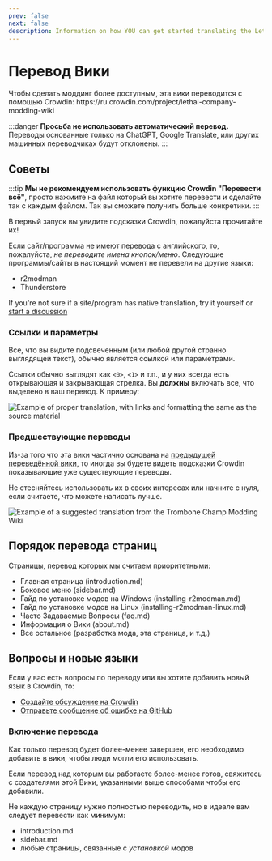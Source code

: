 ```yaml
---
prev: false
next: false
description: Information on how YOU can get started translating the Lethal Company Modding Wiki into another language.
---
```


# Перевод Вики

Чтобы сделать моддинг более доступным, эта вики переводится с помощью Crowdin: https\://ru.crowdin.com/project/lethal-company-modding-wiki

:::danger
**Просьба не использовать автоматический перевод.**
Переводы основанные только на ChatGPT, Google Translate, или других машинных переводчиках будут отклонены.
:::

## Советы

:::tip
**Мы не рекомендуем использовать функцию Crowdin "Перевести всё"**, просто нажмите на файл который вы хотите перевести и сделайте так с каждым файлом. Так вы сможете получить больше конкретики.
:::

В первый запуск вы увидите подсказки Crowdin, пожалуйста прочитайте их!

Если сайт/программа не имеют перевода с английского, то, пожалуйста, _не переводите имена кнопок/меню_. Следующие программы/сайты в настоящий момент не перевели на другие языки:

- r2modman
- Thunderstore

If you're not sure if a site/program has native translation, try it yourself or [start a discussion](#questions-and-new-languages)

### Ссылки и параметры

Все, что вы видите подсвеченным (или любой другой странно выглядящей текст), обычно является ссылкой или параметрами.

Ссылки обычно выглядят как `<0>`, `<1>` и т.п., и у них всегда есть открывающая и закрывающая стрелка. Вы **должны** включать все, что выделено в ваш перевод. К примеру:

![Example of proper translation, with links and formatting the same as the source material](/images/translating-the-wiki/dutchformattingexample.png)

### Предшествующие переводы

Из-за того что эта вики частично основана на [предыдущей переведённой вики](https://trombone.wiki), то иногда вы будете видеть подсказки Crowdin показывающие уже существующие переводы.

Не стесняйтесь использовать их в своих интересах или начните с нуля, если считаете, что можете написать лучше.

![Example of a suggested translation from the Trombone Champ Modding Wiki](/images/translating-the-wiki/suggestions.png)

## Порядок перевода страниц

Страницы, перевод которых мы считаем приоритетными:

- Главная страница (introduction.md)
- Боковое меню (sidebar.md)
- Гайд по установке модов на Windows (installing-r2modman.md)
- Гайд по установке модов на Linux (installing-r2modman-linux.md)
- Часто Задаваемые Вопросы (faq.md)
- Информация о Вики (about.md)
- Все остальное (разработка мода, эта страница, и т.д.)

## Вопросы и новые языки

Если у вас есть вопросы по переводу или вы хотите добавить новый язык в Crowdin, то:

- [Создайте обсуждение на Crowdin](https://crowdin.com/project/lethal-company-modding-wiki/discussions)
- [Отправьте сообщение об ошибке на GitHub](https://github.com/LethalCompany/ModdingWiki/issues)

### Включение перевода

Как только перевод будет более-менее завершен, его необходимо добавить в вики, чтобы люди могли его использовать.

Если перевод над которым вы работаете более-менее готов, свяжитесь с создателями этой Вики, указанными выше способами чтобы его добавили.

Не каждую страницу нужно полностью переводить, но в идеале вам следует перевести как минимум:

- introduction.md
- sidebar.md
- любые страницы, связанные с _установкой_ модов
